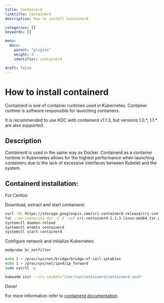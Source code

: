 ```yaml
---
title: Containerd
linktitle: Containerd
description: How to install Containerd

categories: []
keywords: []

menu:
  docs:
    parent: "plugins"
    weight: 4
    identifier: containerd

draft: false
---
```

# How to install containerd
Containerd is one of container runtimes used in Kubernetes. Container runtime is software responsible for launching containers.

It is recommended to use KDC with containerd v1.1.3, but versions 1.0.\*, 1.1.\* are also supported.

## Description
Containerd is used in the same way as Docker. Containerd as a container runtime in Kubernetes allows for the highest performance when launching containers due to the lack of excessive interfaces between Kubelet and the system.


## Containerd installation:
For Centos:

Download, extract and start containerd:
```bash
curl -OL https://storage.googleapis.com/cri-containerd-release/cri-containerd-1.1.3.linux-amd64.tar.gz
tar --no-overwrite-dir -C / -xzf cri-containerd-1.1.3.linux-amd64.tar.gz
systemctl daemon-reload
systemctl enable containerd
systemctl start containerd
```

Configure network and initialize Kubernetes:

```bash
modprobe br_netfilter

echo 1 > /proc/sys/net/bridge/bridge-nf-call-iptables
echo 1 > /proc/sys/net/ipv4/ip_forward
sudo sysctl -p

kubeadm init --cri-socket="/var/run/containerd/containerd.sock"
```

Done!

For more information refer to [containerd documentation](https://github.com/containerd/containerd/blob/master/docs/getting-started.md).
